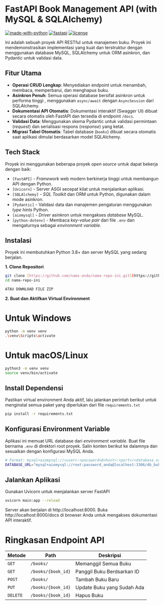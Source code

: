 # FastAPI Book Management API (with MySQL & SQLAlchemy)
[![made-with-python](https://img.shields.io/badge/Made%20with-Python-1f425f.svg)](https://www.python.org/) [![fastapi](https://img.shields.io/badge/Framework-FastAPI-05998b.svg)](https://fastapi.tiangolo.com/) [![license](https://img.shields.io/badge/License-MIT-yellow.svg)](https://opensource.org/licenses/MIT)

Ini adalah sebuah proyek API RESTful untuk manajemen buku. Proyek ini mendemonstrasikan implementasi yang kuat dan terstruktur dengan menggunakan database MySQL, SQLAlchemy untuk ORM asinkron, dan Pydantic untuk validasi data.

## Fitur Utama
-   **Operasi CRUD Lengkap**: Menyediakan endpoint untuk menambah, membaca, memperbarui, dan menghapus buku.
-   **Asinkron Penuh**: Semua operasi database bersifat asinkron untuk performa tinggi , menggunakan `async/await` dengan `AsyncSession` dari SQLAlchemy.
-   **Dokumentasi API Otomatis**: Dokumentasi interaktif (Swagger UI) dibuat secara otomatis oleh FastAPI dan tersedia di endpoint `/docs`.
-   **Validasi Data**: Menggunakan skema Pydantic untuk validasi permintaan (*request*) dan serialisasi respons (*response*) yang ketat.
-   **Migrasi Tabel Otomatis**: Tabel database (`books`) dibuat secara otomatis saat aplikasi dimulai berdasarkan model SQLAlchemy.

## Tech Stack   
Proyek ini menggunakan beberapa proyek *open source* untuk dapat bekerja dengan baik:
-   `[FastAPI]` - *Framework* web modern berkinerja tinggi untuk membangun API dengan Python.
-   `[Uvicorn]` - Server ASGI secepat kilat untuk menjalankan aplikasi.
-   `[SQLAlchemy]` - *SQL Toolkit* dan ORM untuk Python, digunakan dalam mode asinkron.
-   `[Pydantic]` - Validasi data dan manajemen pengaturan menggunakan *type hints* Python.
-   `[aiomysql]` - *Driver* asinkron untuk mengakses *database* MySQL.
-   `[python-dotenv]` - Membaca *key-value pair* dari file `.env` dan mengaturnya sebagai *environment variable*.

## Instalasi
Proyek ini membutuhkan Python 3.8+ dan server MySQL yang sedang berjalan.

**1. Clone Repositori**
```sh
git clone [https://github.com/nama-anda/nama-repo-ini.git](https://github.com/nama-anda/nama-repo-ini.git)
cd nama-repo-ini

ATAU DOWNLOAD FILE ZIP

```
**2. Buat dan Aktifkan Virtual Environment**
# Untuk Windows
```bash
python -m venv venv
.\venv\Scripts\activate
```
# Untuk macOS/Linux
```bash
python3 -m venv venv
source venv/bin/activate
```
## Install Dependensi
Pastikan virtual environment Anda aktif, lalu jalankan perintah berikut untuk menginstal semua paket yang diperlukan dari file ``requirements.txt``
```bash
pip install -r requirements.txt
```
## Konfigurasi Environment Variable
Aplikasi ini memuat URL database dari *environment variable.* Buat file bernama ``.env`` di direktori root proyek. Salin konten berikut ke dalamnya dan sesuaikan dengan konfigurasi MySQL Anda.

```bash
# Format: mysql+aiomysql://<user>:<password>@<host>:<port>/<database_name>
DATABASE_URL="mysql+aiomysql://root:password_anda@localhost:3306/db_buku"
```

## Jalankan Aplikasi
Gunakan Uvicorn untuk menjalankan server FastAPI
```bash
uvicorn main:app --reload
```
Server akan berjalan di http://localhost:8000. Buka http://localhost:8000/docs di browser Anda untuk mengakses dokumentasi API interaktif.

# Ringkasan Endpoint API
 | Metode | Path | Deskripsi |
| ------ | ------ | ------- |
| `GET` |	`/books/`	| Memanggil Semua Buku |
| `GET` |	`/books/{book_id}` | Panggil Buku Berdsarkan ID |
| `POST` | `/books/`	| Tambah Buku Baru |
| `PUT` | `/books/{book_id}` | Update Buku yang Sudah Ada |
| `DELETE` | `/books/{book_id}` | Hapus Buku |
